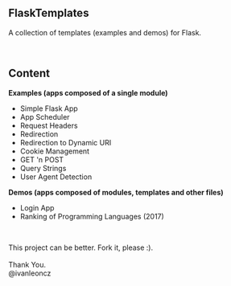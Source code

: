 ## FlaskTemplates

A collection of templates (examples and demos) for Flask.

<br>

## Content

**Examples (apps composed of a single module)**
- Simple Flask App
- App Scheduler
- Request Headers
- Redirection
- Redirection to Dynamic URI
- Cookie Management
- GET 'n POST
- Query Strings
- User Agent Detection

**Demos (apps composed of modules, templates and other files)**
- Login App
- Ranking of Programming Languages (2017)

<br>

This project can be better. Fork it, please :).<br><br>
Thank You.<br>@ivanleoncz



